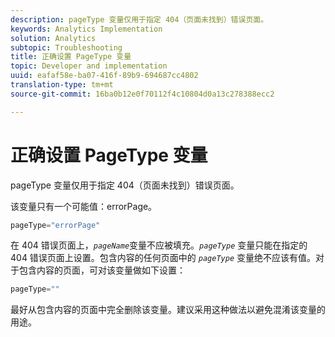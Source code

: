 ```yaml
---
description: pageType 变量仅用于指定 404（页面未找到）错误页面。
keywords: Analytics Implementation
solution: Analytics
subtopic: Troubleshooting
title: 正确设置 PageType 变量
topic: Developer and implementation
uuid: eafaf58e-ba07-416f-89b9-694687cc4802
translation-type: tm+mt
source-git-commit: 16ba0b12e0f70112f4c10804d0a13c278388ecc2

---
```



# 正确设置 PageType 变量

pageType 变量仅用于指定 404（页面未找到）错误页面。

该变量只有一个可能值：errorPage。

```js
pageType="errorPage"
```

在 404 错误页面上，*`pageName`*&#x200B;变量不应被填充。*`pageType`* 变量只能在指定的 404 错误页面上设置。包含内容的任何页面中的 *`pageType`* 变量绝不应该有值。对于包含内容的页面，可对该变量做如下设置：

```js
pageType=""
```

最好从包含内容的页面中完全删除该变量。建议采用这种做法以避免混淆该变量的用途。
